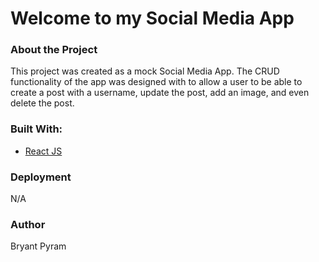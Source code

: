 # Welcome to my Social Media App

### About the Project
<!-- ABOUT THE PROJECT -->

This project was created as a mock Social Media App. The CRUD functionality of the app was designed with to allow a user to be able to create a post with a username, update the post, add an image, and even delete the post. 


### Built With:
* [React JS](https://reactjs.org)
<!-- * [Bootstrap](https://getbootstrap.com) -->


### Deployment
N/A

### Author

Bryant Pyram

<!-- ### ReadMe Template -->
<!-- * [Template](https://raw.githubusercontent.com/othneildrew/Best-README-Template/master/README.md) -->
